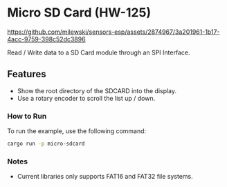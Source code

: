 # Micro SD Card (HW-125)

https://github.com/milewski/sensors-esp/assets/2874967/3a201961-1b17-4acc-9759-398c52dc3896

Read / Write data to a SD Card module through an SPI Interface.

## Features

- Show the root directory of the SDCARD into the display.
- Use a rotary encoder to scroll the list up / down.

### How to Run

To run the example, use the following command:

```bash
cargo run -p micro-sdcard
```

### Notes

- Current libraries only supports FAT16 and FAT32 file systems.
